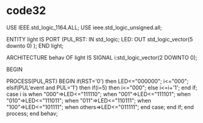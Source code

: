 # code32 
USE IEEE.std_logic_1164.ALL;
USE ieee.std_logic_unsigned.all;

ENTITY light IS
PORT (PUL,RST: IN std_logic;
LED: OUT std_logic_vector(5 downto 0)
);
END light;

ARCHITECTURE behav OF light IS
SIGNAL i:std_logic_vector(2 DOWNTO 0);

BEGIN

PROCESS(PUL,RST)
BEGIN
  if(RST='0') then
   LED<="000000";
   i<="000";
  elsif(PUL'event and PUL='1') then
    if(i=5) then
       i<="000";
      else 
           i<=i+'1';
     end if;
   case i is
      when "000"=>LED<="111110";
      when "001"=>LED<="111101";
      when "010"=>LED<="111011";
      when "011"=>LED<="110111";
      when "100"=>LED<="101111";
      when others=>LED<="011111";
      end case;
  end if;
 end process;
end behav;
